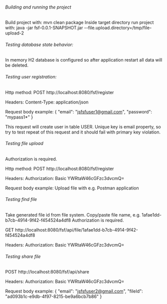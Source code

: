 
###### Building and running the project
Build project with: mvn clean package 
Inside target directory run project with: java -jar fsf-0.0.1-SNAPSHOT.jar --file.upload.directory=/tmp/file-upload-2

###### Testing database state behavior:
In memory H2 database is configured so after application restart all data will be deleted.


###### Testing user registration:

Http method:
POST http://localhost:8080/fsf/register

Headers:
Content-Type: application/json


Request body example:
{
        "email": "jsfsfuser1@gmail.com",
        "password": "mypass1*"
}


This request will create user in table USER. 
Unique key is email property, so try to test repeat of this request and it should fail with primary key violation.


###### Testing file upload 
Authorization is required.	

Http method:
POST http://localhost:8080/fsf/register

Headers:
Authorization: Basic YWRtaW46cGFzc3dvcmQ=

Request body example:
Upload file with e.g. Postman application

###### Testing find file 
Take generated file id from file system. Copy/paste file name, e.g. 1afae1dd-b7cb-4914-9f42-f454524a4df8
Authorization is required.	

GET http://localhost:8080/fsf/api/file/1afae1dd-b7cb-4914-9f42-f454524a4df8

Headers:
Authorization: Basic YWRtaW46cGFzc3dvcmQ=


###### Testing share file
POST http://localhost:8080/fsf/api/share

Headers:
Authorization: Basic YWRtaW46cGFzc3dvcmQ=

Request body example:
{
        "email": "jsfsfuser2@gmail.com",
        "fileId": "ad093b1c-e9db-4f97-8215-be9a6bcb7b86"
}


